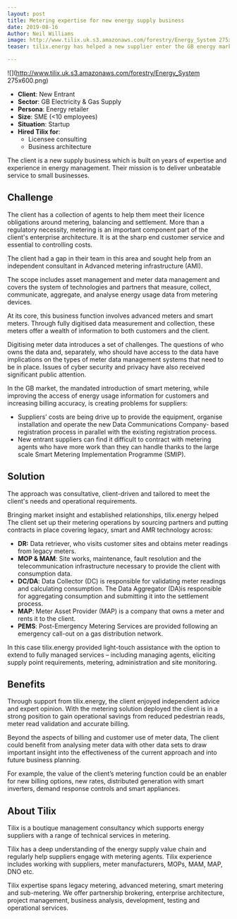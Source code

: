 ```yaml
---
layout: post
title: Metering expertise for new energy supply business
date: 2019-08-16
Author: Neil Williams
image: http://www.tilix.uk.s3.amazonaws.com/forestry/Energy_System 275x600.png
teaser: tilix.energy has helped a new supplier enter the GB energy market.

---
```

![](http://www.tilix.uk.s3.amazonaws.com/forestry/Energy_System 275x600.png)

* **Client**: New Entrant
* **Sector**: GB Electricity & Gas Supply
* **Persona**: Energy retailer
* **Size**: SME (<10 employees)
* **Situation**: Startup
* **Hired Tilix for**:
  * Licensee consulting
  * Business architecture

The client is a new supply business which is built on years of expertise and experience in energy management. Their mission is to deliver unbeatable service to small businesses.

## Challenge

The client has a collection of agents to help them meet their licence obligations around metering, balancing and settlement. More than a regulatory necessity, metering is an important component part of the client's enterprise architecture. It is at the sharp end customer service and essential to controlling costs.

The client had a gap in their team in this area and sought help from an independent consultant in Advanced metering infrastructure (AMI).

The scope includes asset management and meter data management and covers the system of technologies and partners that measure, collect, communicate, aggregate, and analyse energy usage data from metering devices.

At its core, this business function involves advanced meters and smart meters. Through fully digitised data measurement and collection, these meters offer a wealth of information to both customers and the client.

Digitising meter data introduces a set of challenges. The questions of who owns the data and, separately, who should have access to the data have implications on the types of meter data management systems that need to be in place. Issues of cyber security and privacy have also received significant public attention.

In the GB market, the mandated introduction of smart metering, while improving the access of energy usage information for customers and increasing billing accuracy, is creating problems for suppliers:

* Suppliers’ costs are being drive up to provide the equipment, organise installation and operate the new Data Communications Company- based registration process in parallel with the existing registration process.
* New entrant suppliers can find it difficult to contract with metering agents who have more work than they can handle thanks to the large scale Smart Metering Implementation Programme (SMIP).

## Solution

The approach was consultative, client-driven and tailored to meet the client's needs and operational requirements.

Bringing market insight and established relationships, tilix.energy helped The client set up their metering operations by sourcing partners and putting contracts in place covering legacy, smart and AMR technology across:

* **DR:** Data retriever, who visits customer sites and obtains meter readings from legacy meters.
* **MOP & MAM**: Site works, maintenance, fault resolution and the telecommunication infrastructure necessary to provide the client with consumption data.
* **DC/DA**: Data Collector (DC) is responsible for validating meter readings and calculating consumption. The Data Aggregator (DA)is responsible for aggregating consumption and submitting it into the settlement process.
* **MAP**: Meter Asset Provider (MAP) is a company that owns a meter and rents it to the client.
* **PEMS**: Post-Emergency Metering Services are provided following an emergency call-out on a gas distribution network.

In this case tilix.energy provided light-touch assistance with the option to extend to fully managed services – including managing agents, eliciting supply point requirements, metering, administration and site monitoring.

## Benefits

Through support from tilix.energy, the client enjoyed independent advice and expert opinion. With the metering solution deployed the client is in a strong position to gain operational savings from reduced pedestrian reads, meter read validation and accurate billing.

Beyond the aspects of billing and customer use of meter data, The client could benefit from analysing meter data with other data sets to draw important insight into the effectiveness of the current approach and into future business planning.

For example, the value of the client’s metering function could be an enabler for new billing options, new rates, distributed generation with smart inverters, demand response controls and smart appliances.

## About Tilix

Tilix is a boutique management consultancy which supports energy suppliers with a range of technical services in metering.

Tilix has a deep understanding of the energy supply value chain and regularly help suppliers engage with metering agents. Tilix experience includes working with suppliers, meter manufacturers, MOPs, MAM, MAP, DNO etc.

Tilix expertise spans legacy metering, advanced metering, smart metering and sub-metering. We offer partnership brokering, enterprise architecture, project management, business analysis, development, testing and operational services.